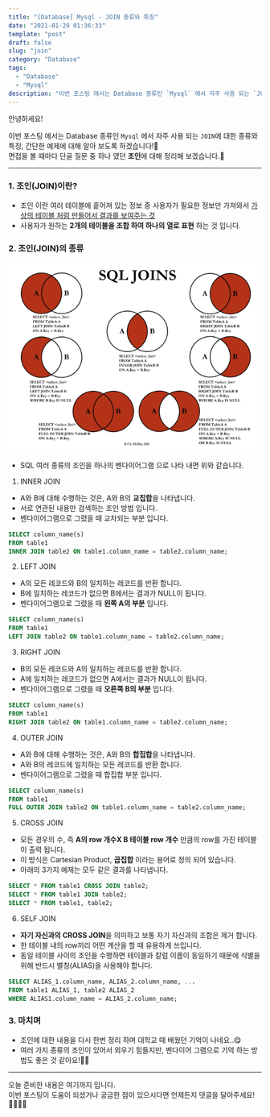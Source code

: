 ```yaml
---
title: "[Database] Mysql - JOIN 종류와 특징"
date: "2021-01-29 01:36:33"
template: "post"
draft: false
slug: "join"
category: "Database"
tags:
  - "Database"
  - "Mysql"
description: "이번 포스팅 에서는 Database 종류인 `Mysql` 에서 자주 사용 되는 `JOIN`에 대한 종류와 특징, 간단한 예제에 대해 알아 보도록 하겠습니다!📕"
---
```


안녕하세요!

이번 포스팅 에서는 Database 종류인 `Mysql` 에서 자주 사용 되는 `JOIN`에 대한 종류와 특징, 간단한 예제에 대해 알아 보도록 하겠습니다!📕  
면접을 볼 때마다 단골 질문 중 하나 였던 **조인**에 대해 정리해 보겠습니다.🤔


-----
### 1. 조인(JOIN)이란?
- 조인 이란 여러 테이블에 흩어져 있는 정보 중 사용자가 필요한 정보만 가져와서 <U>가상의 테이블 처럼 만들어서 결과를 보여주는 것</U>
- 사용자가 원하는 **2개의 테이블을 조합 하여 하나의 열로 표현** 하는 것 입니다.


### 2. 조인(JOIN)의 종류
![JOIN 종류](/assets/images/database/join.png)
- SQL 여러 종류의 조인을 하나의 벤다이어그램 으로 나타 내면 위와 같습니다.

1. INNER JOIN
- A와 B에 대해 수행하는 것은, A와 B의 **교집합**을 나타냅니다.
- 서로 연관된 내용만 검색하는 조인 방법 입니다.
- 벤다이어그램으로 그렸을 때 교차되는 부분 입니다.
```sql
SELECT column_name(s)
FROM table1
INNER JOIN table2 ON table1.column_name = table2.column_name;
```

2. LEFT JOIN
- A의 모든 레코드와 B의 일치하는 레코드를 반환 합니다.
- B에 일치하는 레코드가 없으면 B에서는 결과가 NULL이 됩니다.
- 벤다이어그램으로 그렸을 때 **왼쪽 A의 부분** 입니다.
```sql
SELECT column_name(s)
FROM table1
LEFT JOIN table2 ON table1.column_name = table2.column_name;
```

3. RIGHT JOIN
- B의 모든 레코드와 A의 일치하는 레코드를 반환 합니다.
- A에 일치하는 레코드가 없으면 A에서는 결과가 NULL이 됩니다.
- 벤다이어그램으로 그렸을 때 **오른쪽 B의 부분** 입니다.
```sql
SELECT column_name(s)
FROM table1
RIGHT JOIN table2 ON table1.column_name = table2.column_name;
```

4. OUTER JOIN
- A와 B에 대해 수행하는 것은, A와 B의 **합집합**을 나타냅니다.
- A와 B의 레코드에 일치하는 모든 레코드를 반환 합니다.
- 벤다이어그램으로 그렸을 때 합집합 부분 입니다.
```sql
SELECT column_name(s)
FROM table1
FULL OUTER JOIN table2 ON table1.column_name = table2.column_name;
```

5. CROSS JOIN
- 모든 경우의 수, 즉 **A의 row 개수X B 테이블 row 개수** 만큼의 row를 가진 테이블이 출력 됩니다.
- 이 방식은 Cartesian Product, **곱집합** 이라는 용어로 정의 되어 있습니다.
- 아래의 3가지 예제는 모두 같은 결과를 나타냅니다.
```sql
SELECT * FROM table1 CROSS JOIN table2;
SELECT * FROM table1 JOIN table2;
SELECT * FROM table1, table2;
```

6. SELF JOIN
- **자기 자신과의 CROSS JOIN**을 의미하고 보통 자기 자신과의 조합은 제거 합니다.
- 한 테이블 내의 row끼리 어떤 계산을 할 때 유용하게 쓰입니다.
- 동일 테이블 사이의 조인을 수행하면 테이블과 칼럼 이름이 동일하기 때문에 식별을 위해 반드시 별칭(ALIAS)을 사용해야 합니다.
```sql
SELECT ALIAS_1.column_name, ALIAS_2.column_name, ...
FROM table1 ALIAS_1, table2 ALIAS_2
WHERE ALIAS1.column_name = ALIAS_2.column_name;
```


### 3. 마치며
- 조인에 대한 내용을 다시 한번 정리 하며 대학교 때 배웠던 기억이 나네요..😋
- 여러 가지 종류의 조인이 있어서 외우기 힘들지만, 벤다이어 그램으로 기억 하는 방법도 좋은 것 같아요!👍🏻

-----

오늘 준비한 내용은 여기까지 입니다.  
이번 포스팅이 도움이 되셨거나 궁금한 점이 있으시다면 언제든지 댓글을 달아주세요!🙋🏻‍♀️✨    

